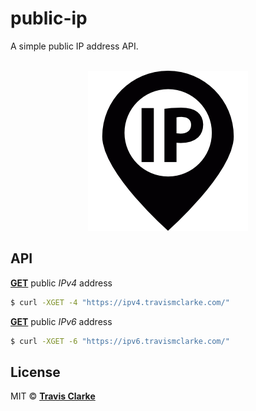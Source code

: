 # public-ip
A simple public IP address API.
<br>
<br>
<a href="https://github.com/clarketm/public-ip">
  <p align="center"><img src="/ip.png" /></p>
</a>

## API

[**GET**](https://ipv4.travismclarke.com/) public *IPv4* address

```bash
$ curl -XGET -4 "https://ipv4.travismclarke.com/"
```

[**GET**](https://ipv6.travismclarke.com/) public *IPv6* address

```bash
$ curl -XGET -6 "https://ipv6.travismclarke.com/"
```

## License

MIT &copy; [**Travis Clarke**](https://blog.travismclarke.com/)
